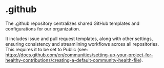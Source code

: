 # .github
 The .github repository centralizes shared GitHub templates and configurations for our organization. 
 
 It includes issue and pull request templates, along with other settings, ensuring consistency and streamlining workflows across all repositories. This requires it to be set to Public (see: https://docs.github.com/en/communities/setting-up-your-project-for-healthy-contributions/creating-a-default-community-health-file). 
